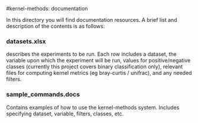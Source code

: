 #kernel-methods: documentation

In this directory you will find documentation resources. A brief list and description of the contents is as follows:

<h3>datasets.xlsx</h3>
<p>describes the experiments to be run. Each row includes a dataset, the variable upon which the experiment will be run, values for positive/negative classes (currently this project covers binary classification only), relevant files for computing kernel metrics (eg bray-curtis / unifrac), and any needed filters.</p>

<h3>sample_commands.docs</h3>
<p>Contains examples of how to use the kernel-methods system. Includes specifying dataset, variable, filters, classes, etc.</p>



